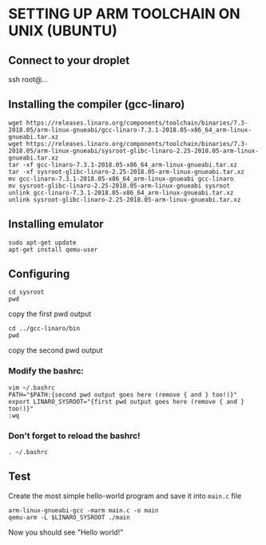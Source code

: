 # SETTING UP ARM TOOLCHAIN ON UNIX (UBUNTU)

## Connect to your droplet
ssh root@...

## Installing the compiler (gcc-linaro)
```
wget https://releases.linaro.org/components/toolchain/binaries/7.3-2018.05/arm-linux-gnueabi/gcc-linaro-7.3.1-2018.05-x86_64_arm-linux-gnueabi.tar.xz
wget https://releases.linaro.org/components/toolchain/binaries/7.3-2018.05/arm-linux-gnueabi/sysroot-glibc-linaro-2.25-2018.05-arm-linux-gnueabi.tar.xz
tar -xf gcc-linaro-7.3.1-2018.05-x86_64_arm-linux-gnueabi.tar.xz
tar -xf sysroot-glibc-linaro-2.25-2018.05-arm-linux-gnueabi.tar.xz
mv gcc-linaro-7.3.1-2018.05-x86_64_arm-linux-gnueabi gcc-linaro
mv sysroot-glibc-linaro-2.25-2018.05-arm-linux-gnueabi sysroot
unlink gcc-linaro-7.3.1-2018.05-x86_64_arm-linux-gnueabi.tar.xz
unlink sysroot-glibc-linaro-2.25-2018.05-arm-linux-gnueabi.tar.xz
```

## Installing emulator
```
sudo apt-get update
apt-get install qemu-user
```

## Configuring
```
cd sysroot
pwd
```
copy the first pwd output
```
cd ../gcc-linaro/bin
pwd
```
copy the second pwd output

### Modify the bashrc:
```
vim ~/.bashrc
PATH="$PATH:{second pwd output goes here (remove { and } too!)}"
export LINARO_SYSROOT="{first pwd output goes here (remove { and } too!)}"
:wq
```

### Don't forget to reload the bashrc!
`. ~/.bashrc`

## Test
Create the most simple hello-world program and save it into `main.c` file
```
arm-linux-gnueabi-gcc -marm main.c -o main
qemu-arm -L $LINARO_SYSROOT ./main
```
Now you should see "Hello world!"
